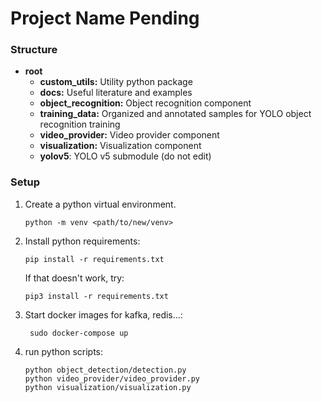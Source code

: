 # Project Name Pending

### Structure
* **root**
  * **custom_utils:** Utility python package
  * **docs:** Useful literature and examples
  * **object_recognition:** Object recognition component
  * **training_data:** Organized and annotated samples for YOLO object recognition training
  * **video_provider:** Video provider component
  * **visualization:** Visualization component
  * **yolov5**: YOLO v5 submodule (do not edit)

### Setup

1. Create a python virtual environment.
    ```
   python -m venv <path/to/new/venv>
    ```
2. Install python requirements:
    ```
    pip install -r requirements.txt
    ```
    If that doesn't work, try:
    ```
    pip3 install -r requirements.txt
    ```
3. Start docker images for kafka, redis...:
   ```
    sudo docker-compose up
   ```
4. run python scripts:
   ```
   python object_detection/detection.py
   python video_provider/video_provider.py
   python visualization/visualization.py
   ```